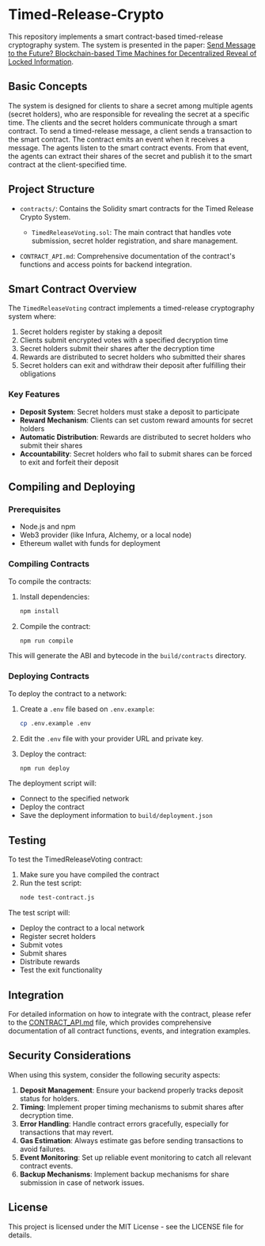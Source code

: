 # Timed-Release-Crypto

This repository implements a smart contract-based timed-release cryptography system. The system is presented in the paper: [Send Message to the Future? Blockchain-based Time Machines for Decentralized Reveal of Locked Information](https://arxiv.org/abs/2401.05947).

## Basic Concepts

The system is designed for clients to share a secret among multiple agents (secret holders), who are responsible for revealing the secret at a specific time. The clients and the secret holders communicate through a smart contract. To send a timed-release message, a client sends a transaction to the smart contract. The contract emits an event when it receives a message. The agents listen to the smart contract events. From that event, the agents can extract their shares of the secret and publish it to the smart contract at the client-specified time.

## Project Structure

- `contracts/`: Contains the Solidity smart contracts for the Timed Release Crypto System.
  - `TimedReleaseVoting.sol`: The main contract that handles vote submission, secret holder registration, and share management.

- `CONTRACT_API.md`: Comprehensive documentation of the contract's functions and access points for backend integration.

## Smart Contract Overview

The `TimedReleaseVoting` contract implements a timed-release cryptography system where:

1. Secret holders register by staking a deposit
2. Clients submit encrypted votes with a specified decryption time
3. Secret holders submit their shares after the decryption time
4. Rewards are distributed to secret holders who submitted their shares
5. Secret holders can exit and withdraw their deposit after fulfilling their obligations

### Key Features

- **Deposit System**: Secret holders must stake a deposit to participate
- **Reward Mechanism**: Clients can set custom reward amounts for secret holders
- **Automatic Distribution**: Rewards are distributed to secret holders who submit their shares
- **Accountability**: Secret holders who fail to submit shares can be forced to exit and forfeit their deposit

## Compiling and Deploying

### Prerequisites

- Node.js and npm
- Web3 provider (like Infura, Alchemy, or a local node)
- Ethereum wallet with funds for deployment

### Compiling Contracts

To compile the contracts:

1. Install dependencies:
   ```bash
   npm install
   ```

2. Compile the contract:
   ```bash
   npm run compile
   ```

This will generate the ABI and bytecode in the `build/contracts` directory.

### Deploying Contracts

To deploy the contract to a network:

1. Create a `.env` file based on `.env.example`:
   ```bash
   cp .env.example .env
   ```

2. Edit the `.env` file with your provider URL and private key.

3. Deploy the contract:
   ```bash
   npm run deploy
   ```

The deployment script will:
- Connect to the specified network
- Deploy the contract
- Save the deployment information to `build/deployment.json`

## Testing

To test the TimedReleaseVoting contract:

1. Make sure you have compiled the contract
2. Run the test script:
   ```bash
   node test-contract.js
   ```

The test script will:
- Deploy the contract to a local network
- Register secret holders
- Submit votes
- Submit shares
- Distribute rewards
- Test the exit functionality

## Integration

For detailed information on how to integrate with the contract, please refer to the [CONTRACT_API.md](./CONTRACT_API.md) file, which provides comprehensive documentation of all contract functions, events, and integration examples.

## Security Considerations

When using this system, consider the following security aspects:

1. **Deposit Management**: Ensure your backend properly tracks deposit status for holders.
2. **Timing**: Implement proper timing mechanisms to submit shares after decryption time.
3. **Error Handling**: Handle contract errors gracefully, especially for transactions that may revert.
4. **Gas Estimation**: Always estimate gas before sending transactions to avoid failures.
5. **Event Monitoring**: Set up reliable event monitoring to catch all relevant contract events.
6. **Backup Mechanisms**: Implement backup mechanisms for share submission in case of network issues.

## License

This project is licensed under the MIT License - see the LICENSE file for details.